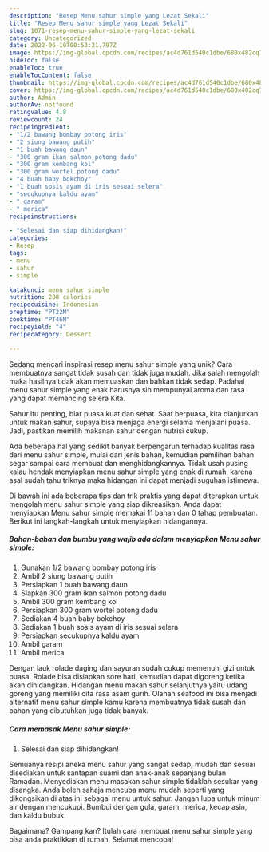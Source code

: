 ```yaml
---
description: "Resep Menu sahur simple yang Lezat Sekali"
title: "Resep Menu sahur simple yang Lezat Sekali"
slug: 1071-resep-menu-sahur-simple-yang-lezat-sekali
category: Uncategorized
date: 2022-06-10T00:53:21.797Z
image: https://img-global.cpcdn.com/recipes/ac4d761d540c1dbe/680x482cq70/menu-sahur-simple-foto-resep-utama.jpg
hideToc: false
enableToc: true
enableTocContent: false
thumbnail: https://img-global.cpcdn.com/recipes/ac4d761d540c1dbe/680x482cq70/menu-sahur-simple-foto-resep-utama.jpg
cover: https://img-global.cpcdn.com/recipes/ac4d761d540c1dbe/680x482cq70/menu-sahur-simple-foto-resep-utama.jpg
author: Admin
authorAv: notfound
ratingvalue: 4.8
reviewcount: 24
recipeingredient:
- "1/2 bawang bombay potong iris"
- "2 siung bawang putih"
- "1 buah bawang daun"
- "300 gram ikan salmon potong dadu"
- "300 gram kembang kol"
- "300 gram wortel potong dadu"
- "4 buah baby bokchoy"
- "1 buah sosis ayam di iris sesuai selera"
- "secukupnya kaldu ayam"
- " garam"
- " merica"
recipeinstructions:

- "Selesai dan siap dihidangkan!"
categories:
- Resep
tags:
- menu
- sahur
- simple

katakunci: menu sahur simple 
nutrition: 288 calories
recipecuisine: Indonesian
preptime: "PT22M"
cooktime: "PT46M"
recipeyield: "4"
recipecategory: Dessert

---
```





Sedang mencari inspirasi resep menu sahur simple yang unik? Cara membuatnya sangat tidak susah dan tidak juga mudah. Jika salah mengolah maka hasilnya tidak akan memuaskan dan bahkan tidak sedap. Padahal menu sahur simple yang enak harusnya sih mempunyai aroma dan rasa yang dapat memancing selera Kita.





Sahur itu penting, biar puasa kuat dan sehat. Saat berpuasa, kita dianjurkan untuk makan sahur, supaya bisa menjaga energi selama menjalani puasa. Jadi, pastikan memilih makanan sahur dengan nutrisi cukup.

Ada beberapa hal yang sedikit banyak berpengaruh terhadap kualitas rasa dari menu sahur simple, mulai dari jenis bahan, kemudian pemilihan bahan segar sampai cara membuat dan menghidangkannya. Tidak usah pusing kalau hendak menyiapkan menu sahur simple yang enak di rumah, karena asal sudah tahu triknya maka hidangan ini dapat menjadi suguhan istimewa.






Di bawah ini ada beberapa tips dan trik praktis yang dapat diterapkan untuk mengolah menu sahur simple yang siap dikreasikan. Anda dapat menyiapkan Menu sahur simple memakai 11 bahan dan 0 tahap pembuatan. Berikut ini langkah-langkah untuk menyiapkan hidangannya.

<!--inarticleads1-->

##### Bahan-bahan dan bumbu yang wajib ada dalam menyiapkan Menu sahur simple:

1. Gunakan 1/2 bawang bombay potong iris
1. Ambil 2 siung bawang putih
1. Persiapkan 1 buah bawang daun
1. Siapkan 300 gram ikan salmon potong dadu
1. Ambil 300 gram kembang kol
1. Persiapkan 300 gram wortel potong dadu
1. Sediakan 4 buah baby bokchoy
1. Sediakan 1 buah sosis ayam di iris sesuai selera
1. Persiapkan secukupnya kaldu ayam
1. Ambil  garam
1. Ambil  merica


Dengan lauk rolade daging dan sayuran sudah cukup memenuhi gizi untuk puasa. Rolade bisa disiapkan sore hari, kemudian dapat digoreng ketika akan dihidangkan. Hidangan menu makan sahur selanjutnya yaitu udang goreng yang memiliki cita rasa asam gurih. Olahan seafood ini bisa menjadi alternatif menu sahur simple kamu karena membuatnya tidak susah dan bahan yang dibutuhkan juga tidak banyak. 

<!--inarticleads2-->

##### Cara memasak Menu sahur simple:


1. Selesai dan siap dihidangkan!

Semuanya resipi aneka menu sahur yang sangat sedap, mudah dan sesuai disediakan untuk santapan suami dan anak-anak sepanjang bulan Ramadan. Menyediakan menu masakan sahur simple tidaklah sesukar yang disangka. Anda boleh sahaja mencuba menu mudah seperti yang dikongsikan di atas ini sebagai menu untuk sahur. Jangan lupa untuk minum air dengan mencukupi. Bumbui dengan gula, garam, merica, kecap asin, dan kaldu bubuk. 

Bagaimana? Gampang kan? Itulah cara membuat menu sahur simple yang bisa anda praktikkan di rumah. Selamat mencoba!
